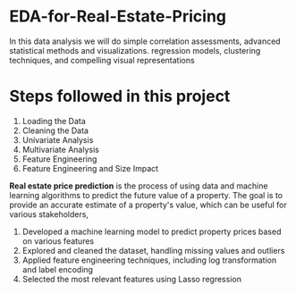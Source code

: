 # EDA-for-Real-Estate-Pricing
In this data analysis we will do simple correlation assessments,  advanced statistical methods and visualizations. regression models, clustering techniques, and compelling visual representations

# Steps followed in this project

1. Loading the Data
2. Cleaning the Data
3. Univariate Analysis
4. Multivariate Analysis
5. Feature Engineering
6. Feature Engineering and Size Impact

**Real estate price prediction** is the process of using data and machine learning algorithms to predict the future value of a property. The goal is to provide an accurate estimate of a property's value, which can be useful for various stakeholders,

1. Developed a machine learning model to predict property prices based on various features
2. Explored and cleaned the dataset, handling missing values and outliers
3. Applied feature engineering techniques, including log transformation and label encoding
4. Selected the most relevant features using Lasso regression

